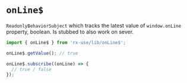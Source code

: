 # `onLine$`

`ReadonlyBehaviorSubject` which tracks the latest value of `window.onLine` property, boolean.
Is stubbed to also work on sever.

```ts
import { onLine$ } from 'rx-use/lib/onLine$';

onLine$.getValue(); // true

onLine$.subscribe((onLine) => {
  // true / false
});
```
